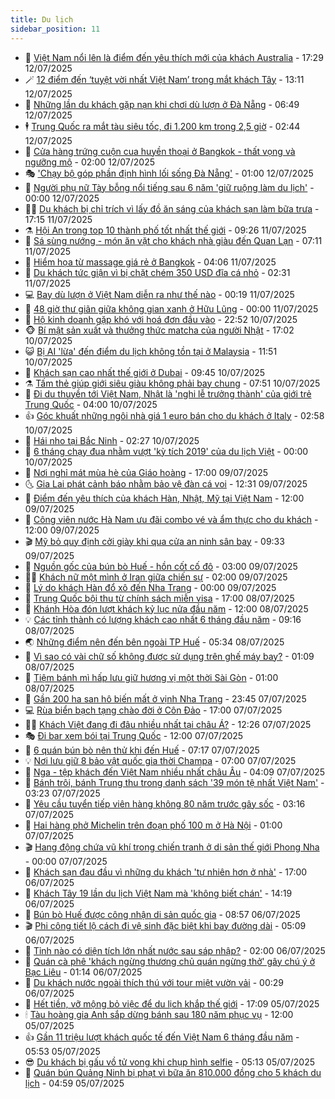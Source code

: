 ```yaml
---
title: Du lịch
sidebar_position: 11
---
```


<!-- vnexpress-du-lich:START -->
- 💂 [Việt Nam nổi lên là điểm đến yêu thích mới của khách Australia](https://vnexpress.net/viet-nam-noi-len-la-diem-den-yeu-thich-moi-cua-khach-australia-4913135.html) - 17:29 12/07/2025
- 🪄 [12 điểm đến ‘tuyệt vời nhất Việt Nam’ trong mắt khách Tây](https://vnexpress.net/12-diem-den-tuyet-voi-nhat-viet-nam-trong-mat-khach-tay-4913012.html) - 13:11 12/07/2025
- 🦅 [Những lần du khách gặp nạn khi chơi dù lượn ở Đà Nẵng](https://vnexpress.net/nhung-lan-du-khach-gap-nan-khi-choi-du-luon-o-da-nang-4912647.html) - 06:49 12/07/2025
- 🕴 [Trung Quốc ra mắt tàu siêu tốc, đi 1.200 km trong 2,5 giờ](https://vnexpress.net/trung-quoc-ra-mat-tau-sieu-toc-di-1-200-km-trong-2-5-gio-4913334.html) - 02:44 12/07/2025
- 👀 [Cửa hàng trứng cuộn cua huyền thoại ở Bangkok - thất vọng và ngưỡng mộ](https://vnexpress.net/cua-hang-trung-cuon-cua-huyen-thoai-o-bangkok-that-vong-va-nguong-mo-4911522.html) - 02:00 12/07/2025
- 🎭 [&#39;Chạy bộ góp phần định hình lối sống Đà Nẵng&#39;](https://vnexpress.net/chay-bo-gop-phan-dinh-hinh-loi-song-da-nang-4913024.html) - 01:00 12/07/2025
- 🦒 [Người phụ nữ Tày bỗng nổi tiếng sau 6 năm &#39;giữ ruộng làm du lịch&#39;](https://vnexpress.net/nguoi-phu-nu-tay-bong-noi-tieng-sau-6-nam-giu-ruong-lam-du-lich-4911745.html) - 00:00 12/07/2025
- 👨‍🏫 [Du khách bị chỉ trích vì lấy đồ ăn sáng của khách sạn làm bữa trưa](https://vnexpress.net/du-khach-bi-chi-trich-vi-lay-do-an-sang-cua-khach-san-lam-bua-trua-4913210.html) - 17:15 11/07/2025
- ⚗️ [Hội An trong top 10 thành phố tốt nhất thế giới](https://vnexpress.net/hoi-an-trong-top-10-thanh-pho-tot-nhat-the-gioi-4913033.html) - 09:26 11/07/2025
- 🥸 [Sá sùng nướng - món ăn vặt cho khách nhà giàu đến Quan Lạn](https://vnexpress.net/sa-sung-nuong-mon-an-vat-cho-khach-nha-giau-den-quan-lan-4911694.html) - 07:11 11/07/2025
- 🤠 [Hiểm họa từ massage giá rẻ ở Bangkok](https://vnexpress.net/hiem-hoa-tu-massage-gia-re-o-bangkok-4912830.html) - 04:06 11/07/2025
- 🚀 [Du khách tức giận vì bị chặt chém 350 USD đĩa cá nhỏ](https://vnexpress.net/du-khach-tuc-gian-vi-bi-chat-chem-350-usd-dia-ca-nho-4912777.html) - 02:31 11/07/2025
- 💻 [Bay dù lượn ở Việt Nam diễn ra như thế nào](https://vnexpress.net/bay-du-luon-o-viet-nam-dien-ra-nhu-the-nao-4912582.html) - 00:19 11/07/2025
- 💼 [48 giờ thư giãn giữa không gian xanh ở Hữu Lũng](https://vnexpress.net/48-gio-thu-gian-giua-khong-gian-xanh-o-huu-lung-4911851.html) - 00:00 11/07/2025
- 🤡 [Hộ kinh doanh gặp khó với hoá đơn đầu vào](https://vnexpress.net/ho-kinh-doanh-gap-kho-voi-hoa-don-dau-vao-4912727.html) - 22:52 10/07/2025
- 🐵 [Bí mật sản xuất và thưởng thức matcha của người Nhật](https://vnexpress.net/bi-mat-san-xuat-va-thuong-thuc-matcha-cua-nguoi-nhat-4911546.html) - 17:02 10/07/2025
- 😺 [Bị AI &#39;lừa&#39; đến điểm du lịch không tồn tại ở Malaysia](https://vnexpress.net/bi-ai-lua-den-diem-du-lich-khong-ton-tai-o-malaysia-4912671.html) - 11:51 10/07/2025
- 🌈 [Khách sạn cao nhất thế giới ở Dubai](https://vnexpress.net/khach-san-cao-nhat-the-gioi-o-dubai-4912569.html) - 09:45 10/07/2025
- ⚗️ [Tấm thẻ giúp giới siêu giàu không phải bay chung](https://vnexpress.net/tam-the-giup-gioi-sieu-giau-khong-phai-bay-chung-4912388.html) - 07:51 10/07/2025
- 👀 [Đi du thuyền tới Việt Nam, Nhật là &#39;nghi lễ trưởng thành&#39; của giới trẻ Trung Quốc](https://vnexpress.net/di-du-thuyen-toi-viet-nam-nhat-la-nghi-le-truong-thanh-cua-gioi-tre-trung-quoc-4911910.html) - 04:00 10/07/2025
- 👍 [Góc khuất những ngôi nhà giá 1 euro bán cho du khách ở Italy](https://vnexpress.net/goc-khuat-nhung-ngoi-nha-gia-1-euro-ban-cho-du-khach-o-italy-4912324.html) - 02:58 10/07/2025
- 💄 [Hái nho tại Bắc Ninh](https://vnexpress.net/hai-nho-tai-bac-ninh-4911588.html) - 02:27 10/07/2025
- 🥷 [6 tháng chạy đua nhằm vượt &#39;kỳ tích 2019&#39; của du lịch Việt](https://vnexpress.net/6-thang-chay-dua-nham-vuot-ky-tich-2019-cua-du-lich-viet-4912169.html) - 00:00 10/07/2025
- 📝 [Nơi nghỉ mát mùa hè của Giáo hoàng](https://vnexpress.net/noi-nghi-mat-mua-he-cua-giao-hoang-4911934.html) - 17:00 09/07/2025
- 🌜 [Gia Lai phát cảnh báo nhằm bảo vệ đàn cá voi](https://vnexpress.net/gia-lai-phat-canh-bao-nham-bao-ve-dan-ca-voi-4912139.html) - 12:31 09/07/2025
- 📝 [Điểm đến yêu thích của khách Hàn, Nhật, Mỹ tại Việt Nam](https://vnexpress.net/diem-den-yeu-thich-cua-khach-han-nhat-my-tai-viet-nam-4911731.html) - 12:00 09/07/2025
- 🧰 [Công viên nước Hà Nam ưu đãi combo vé và ẩm thực cho du khách](https://vnexpress.net/cong-vien-nuoc-ha-nam-uu-dai-combo-ve-va-am-thuc-cho-du-khach-4912193.html) - 12:00 09/07/2025
- 🎬 [Mỹ bỏ quy định cởi giày khi qua cửa an ninh sân bay](https://vnexpress.net/my-bo-quy-dinh-coi-giay-khi-qua-cua-an-ninh-san-bay-4911893.html) - 09:33 09/07/2025
- 🧐 [Nguồn gốc của bún bò Huế - hồn cốt cố đô](https://vnexpress.net/nguon-goc-cua-bun-bo-hue-hon-cot-co-do-4910854.html) - 03:00 09/07/2025
- 👨‍🏫 [Khách nữ một mình ở Iran giữa chiến sự](https://vnexpress.net/khach-nu-mot-minh-o-iran-giua-chien-su-4911456.html) - 02:00 09/07/2025
- 🦣 [Lý do khách Hàn đổ xô đến Nha Trang](https://vnexpress.net/ly-do-khach-han-do-xo-den-nha-trang-4911077.html) - 00:00 09/07/2025
- 🌋 [Trung Quốc bội thu từ chính sách miễn visa](https://vnexpress.net/trung-quoc-boi-thu-tu-chinh-sach-mien-visa-4911392.html) - 17:00 08/07/2025
- 🦄 [Khánh Hòa đón lượt khách kỷ lục nửa đầu năm](https://vnexpress.net/khanh-hoa-don-luot-khach-ky-luc-nua-dau-nam-4911686.html) - 12:00 08/07/2025
- 💡 [Các tỉnh thành có lượng khách cao nhất 6 tháng đầu năm](https://vnexpress.net/cac-tinh-thanh-co-luong-khach-cao-nhat-6-thang-dau-nam-4911542.html) - 09:16 08/07/2025
- 🌏 [Những điểm nên đến bên ngoài TP Huế](https://vnexpress.net/nhung-diem-nen-den-ben-ngoai-tp-hue-4909656.html) - 05:34 08/07/2025
- 💂 [Vì sao có vài chữ số không được sử dụng trên ghế máy bay?](https://vnexpress.net/vi-sao-co-vai-chu-so-khong-duoc-su-dung-tren-ghe-may-bay-4910620.html) - 01:09 08/07/2025
- 🤩 [Tiệm bánh mì hấp lưu giữ hương vị một thời Sài Gòn](https://vnexpress.net/tiem-banh-mi-hap-luu-giu-huong-vi-mot-thoi-sai-gon-4905573.html) - 01:00 08/07/2025
- 💪 [Gần 200 ha san hô biến mất ở vịnh Nha Trang](https://vnexpress.net/gan-200-ha-san-ho-bien-mat-o-vinh-nha-trang-4911314.html) - 23:45 07/07/2025
- 💻 [Rùa biển bạch tạng chào đời ở Côn Đảo](https://vnexpress.net/rua-bien-bach-tang-chao-doi-o-con-dao-4911268.html) - 17:00 07/07/2025
- 🧑‍💻 [Khách Việt đang đi đâu nhiều nhất tại châu Á?](https://vnexpress.net/khach-viet-dang-di-dau-nhieu-nhat-tai-chau-a-4911153.html) - 12:26 07/07/2025
- 🎭 [Đi bar xem bói tại Trung Quốc](https://vnexpress.net/di-bar-xem-boi-tai-trung-quoc-4911112.html) - 12:00 07/07/2025
- 🧐 [6 quán bún bò nên thử khi đến Huế](https://vnexpress.net/6-quan-bun-bo-nen-thu-khi-den-hue-4910981.html) - 07:17 07/07/2025
- 💡 [Nơi lưu giữ 8 bảo vật quốc gia thời Champa](https://vnexpress.net/noi-luu-giu-8-bao-vat-quoc-gia-thoi-champa-4910967.html) - 07:00 07/07/2025
- 🌊 [Nga - tệp khách đến Việt Nam nhiều nhất châu Âu](https://vnexpress.net/nga-tep-khach-den-viet-nam-nhieu-nhat-chau-au-4910976.html) - 04:09 07/07/2025
- 🎃 [Bánh trôi, bánh Trung thu trong danh sách &#39;39 món tệ nhất Việt Nam&#39;](https://vnexpress.net/banh-troi-banh-trung-thu-trong-danh-sach-39-mon-te-nhat-viet-nam-4910986.html) - 03:23 07/07/2025
- 🧠 [Yêu cầu tuyển tiếp viên hàng không 80 năm trước gây sốc](https://vnexpress.net/yeu-cau-tuyen-tiep-vien-hang-khong-80-nam-truoc-gay-soc-4910942.html) - 03:16 07/07/2025
- 💄 [Hai hàng phở Michelin trên đoạn phố 100 m ở Hà Nội](https://vnexpress.net/hai-hang-pho-michelin-tren-doan-pho-100-m-o-ha-noi-4907303.html) - 01:00 07/07/2025
- 🎬 [Hang động chứa vũ khí trong chiến tranh ở di sản thế giới Phong Nha](https://vnexpress.net/hang-dong-chua-vu-khi-trong-chien-tranh-o-di-san-the-gioi-phong-nha-4910768.html) - 00:00 07/07/2025
- 🐻 [Khách sạn đau đầu vì những du khách &#39;tự nhiên hơn ở nhà&#39;](https://vnexpress.net/khach-san-dau-dau-vi-nhung-du-khach-tu-nhien-hon-o-nha-4909490.html) - 17:00 06/07/2025
- 🌝 [Khách Tây 19 lần du lịch Việt Nam mà &#39;không biết chán&#39;](https://vnexpress.net/khach-tay-19-lan-du-lich-viet-nam-ma-khong-biet-chan-4910641.html) - 14:19 06/07/2025
- 🤩 [Bún bò Huế được công nhận di sản quốc gia](https://vnexpress.net/bun-bo-hue-duoc-cong-nhan-di-san-quoc-gia-4910777.html) - 08:57 06/07/2025
- 🎬 [Phi công tiết lộ cách đi vệ sinh đặc biệt khi bay đường dài](https://vnexpress.net/phi-cong-tiet-lo-cach-di-ve-sinh-dac-biet-khi-bay-duong-dai-4910448.html) - 05:09 06/07/2025
- 🦩 [Tỉnh nào có diện tích lớn nhất nước sau sáp nhập?](https://vnexpress.net/tinh-nao-co-dien-tich-lon-nhat-nuoc-sau-sap-nhap-4910493.html) - 02:00 06/07/2025
- 🦍 [Quán cà phê &#39;khách ngừng thương chủ quán ngừng thở&#39; gây chú ý ở Bạc Liêu](https://vnexpress.net/quan-ca-phe-khach-ngung-thuong-chu-quan-ngung-tho-gay-chu-y-o-bac-lieu-4910564.html) - 01:14 06/07/2025
- 👀 [Du khách nước ngoài thích thú với tour miệt vườn vải](https://vnexpress.net/du-khach-nuoc-ngoai-thich-thu-voi-tour-miet-vuon-vai-4910591.html) - 00:29 06/07/2025
- 🧰 [Hết tiền, vỡ mộng bỏ việc để du lịch khắp thế giới](https://vnexpress.net/het-tien-vo-mong-bo-viec-de-du-lich-khap-the-gioi-4910457.html) - 17:09 05/07/2025
- 🕯 [Tàu hoàng gia Anh sắp dừng bánh sau 180 năm phục vụ](https://vnexpress.net/tau-hoang-gia-anh-sap-dung-banh-sau-180-nam-phuc-vu-4910546.html) - 12:00 05/07/2025
- 👍 [Gần 11 triệu lượt khách quốc tế đến Việt Nam 6 tháng đầu năm](https://vnexpress.net/gan-11-trieu-luot-khach-quoc-te-den-viet-nam-6-thang-dau-nam-4910515.html) - 05:53 05/07/2025
- 😎 [Du khách bị gấu vồ tử vong khi chụp hình selfie](https://vnexpress.net/du-khach-bi-gau-vo-tu-vong-khi-chup-hinh-selfie-4910485.html) - 05:13 05/07/2025
- 🐘 [Quán bún Quảng Ninh bị phạt vì bữa ăn 810.000 đồng cho 5 khách du lịch](https://vnexpress.net/quan-bun-quang-ninh-bi-phat-vi-bua-an-810-000-dong-cho-5-khach-du-lich-4910491.html) - 04:59 05/07/2025<!-- vnexpress-du-lich:END -->
